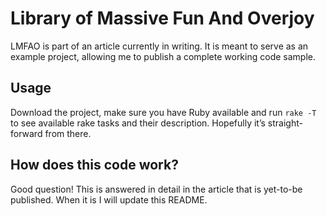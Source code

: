 # Library of Massive Fun And Overjoy
LMFAO is part of an article currently in writing. It is meant to serve as an example project, allowing me to publish a complete working code sample.

## Usage
Download the project, make sure you have Ruby available and run `rake -T` to see available rake tasks and their description. Hopefully it’s straight-forward from there.

## How does this code work?
Good question! This is answered in detail in the article that is yet-to-be published. When it is I will update this README.